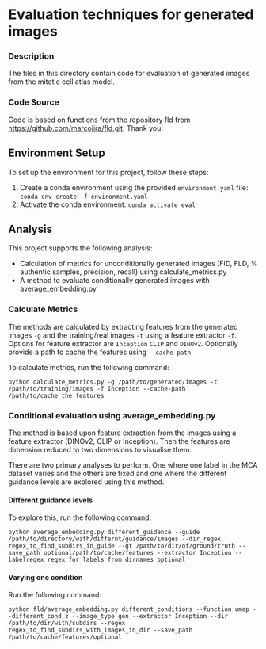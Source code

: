 # Evaluation techniques for generated images

### Description

The files in this directory contain code for evaluation of generated images from the mitotic cell atlas model.

### Code Source

Code is based on functions from the repository fld from https://github.com/marcojira/fld.git. Thank you!

## Environment Setup

To set up the environment for this project, follow these steps:

1. Create a conda environment using the provided `environment.yaml` file: `conda env create -f environment.yaml`
2. Activate the conda environment: `conda activate eval`

## Analysis

This project supports the following analysis:
- Calculation of metrics for unconditionally generated images (FID, FLD, % authentic samples, precision, recall) using calculate_metrics.py
- A method to evaluate conditionally generated images with average_embedding.py


### Calculate Metrics
The methods are calculated by extracting features from the generated images `-g` and the training/real images `-t` using a feature extractor `-f`. Options for feature extractor are `Inception` `CLIP` and `DINOv2`. Optionally provide a path to cache the features using `--cache-path`.

To calculate metrics, run the following command: 
````
python calculate_metrics.py -g /path/to/generated/images -t /path/to/training/images -f Inception --cache-path /path/to/cache_the_features
````

### Conditional evaluation using average_embedding.py

The method is based upon feature extraction from the images using a feature extractor (DINOv2, CLIP or Inception). Then the features are dimension reduced to two dimensions to visualise them.

There are two primary analyses to perform. One where one label in the MCA dataset varies and the others are fixed and one where the different guidance levels are explored using this method.

#### Different guidance levels
To explore this, run the following command:
````
python average_embedding.py different_guidance --guide /path/to/directory/with/differnt/guidance/images --dir_regex regex_to_find_subdirs_in_guide --gt /path/to/dir/of/ground/truth --save_path optional/path/to/cache/features --extractor Inception --labelregex regex_for_labels_from_dirnames_optional
````


#### Varying one condition
Run the following command: 
````
python fld/average_embedding.py different_conditions --function umap --different_cond z --image_type gen --extractor Inception --dir /path/to/dir/with/subdirs --regex regex_to_find_subdirs_with_images_in_dir --save_path /path/to/cache/features/optional
````